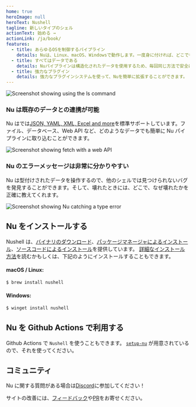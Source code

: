 ```yaml
---
home: true
heroImage: null
heroText: Nushell
tagline: 新しいタイプのシェル
actionText: 始める →
actionLink: /ja/book/
features:
  - title: あらゆるOSを制御するパイプライン
    details: Nuは、Linux、macOS、Windowsで動作します。一度身に付ければ、どこでも使えるようになります。
  - title: すべてはデータである
    details: Nuパイプラインは構造化されたデータを使用するため、毎回同じ方法で安全に選択、フィルタリング、ソートを行うことができます。文字列をパースするのをやめて、問題を解決しましょう。
  - title: 強力なプラグイン
    details: 強力なプラグインシステムを使って、Nuを簡単に拡張することができます。
---
```


<img src="https://www.nushell.sh/frontpage/ls-example.png" alt="Screenshot showing using the ls command" class="hero"/>

### Nu は既存のデータとの連携が可能

Nu はでは[JSON, YAML, XML, Excel and more](/book/loading_data.md)を標準サポートしています。ファイル、データベース、Web API など、どのようなデータでも簡単に Nu パイプラインに取り込むことができます。

<img src="https://www.nushell.sh/frontpage/fetch-example.png" alt="Screenshot showing fetch with a web API" class="hero"/>

### Nu のエラーメッセージは非常に分かりやすい

Nu は型付けされたデータを操作するので、他のシェルでは見つけられないバグを発見することができます。そして、壊れたときには、どこで、なぜ壊れたかを正確に教えてくれます。

<img src="https://www.nushell.sh/frontpage/miette-example.png" alt="Screenshot showing Nu catching a type error" class="hero"/>

## Nu をインストールする

Nushell は、[バイナリのダウンロード](https://github.com/nushell/nushell/releases)、[パッケージマネージャによるインストール](https://repology.org/project/nushell/versions)、[ソースコードによるインストール](https://github.com/nushell/nushell)を提供しています。 [詳細なインストール方法](/book/installation.md)を読むかもしくは、下記のようにインストールすることもできます。

#### macOS / Linux:

```sh
$ brew install nushell
```

#### Windows:

```powershell
$ winget install nushell
```

## Nu を Github Actions で利用する

Github Actions で `Nushell` を使うこともできます。 [`setup-nu`](https://github.com/marketplace/actions/setup-nu) が用意されているので、それを使ってください。

## コミュニティ

Nu に関する質問がある場合は[Discord](https://discord.gg/NtAbbGn)に参加してください！

サイトの改善には、[フィードバック](https://github.com/nushell/nushell.github.io/issues)や[PR](https://github.com/nushell/nushell.github.io/pulls)をお寄せください。
